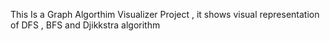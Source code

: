 This Is a Graph Algorthim Visualizer Project , it shows visual representation of DFS , BFS and Djikkstra algorithm 
